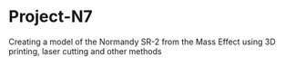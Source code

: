 # Project-N7
Creating a model of the Normandy SR-2 from the Mass Effect using 3D printing, laser cutting and other methods
